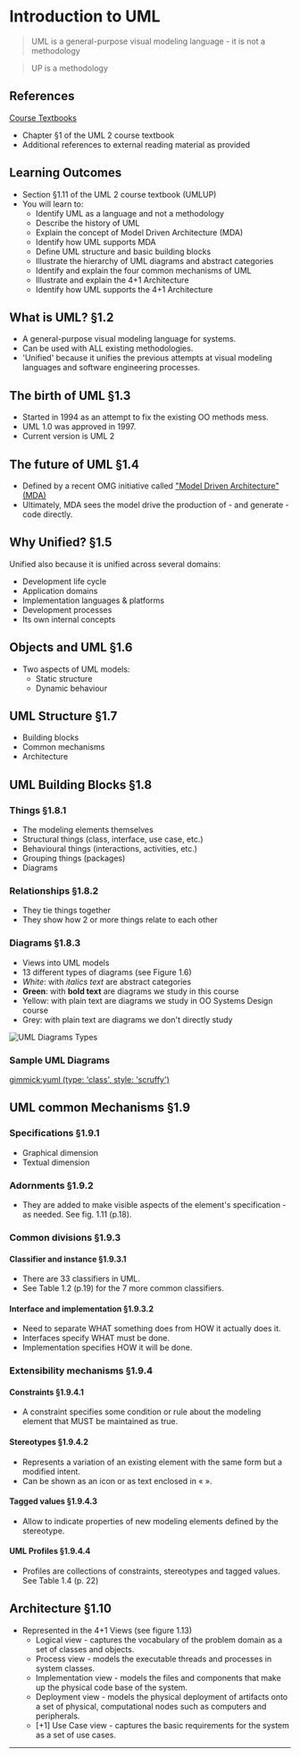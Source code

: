 # Introduction to UML #

> UML is a general-purpose visual modeling language - it is not a methodology
> 

> UP is a methodology
> 

## References ##

[Course Textbooks](textbooks.md)

- Chapter &sect;1 of the UML 2 course textbook
- Additional references to external reading material as provided

## Learning Outcomes ##

- Section &sect;1.11 of the UML 2 course textbook (UMLUP)
- You will learn to:
	* Identify UML as a language and not a methodology
	* Describe the history of UML
	* Explain the concept of Model Driven Architecture (MDA)
	* Identify how UML supports MDA
	* Define UML structure and basic building blocks
	* Illustrate the hierarchy of UML diagrams and abstract categories
	* Identify and explain the four common mechanisms of UML
	* Illustrate and explain the 4+1 Architecture
	* Identify how UML supports the 4+1 Architecture

## What is UML? &sect;1.2
- A general-purpose visual modeling language for systems.
- Can be used with ALL existing methodologies.
- 'Unified' because it unifies the previous attempts at visual modeling languages and software engineering processes.

## The birth of UML &sect;1.3
- Started in 1994 as an attempt to fix the existing OO methods mess.
- UML 1.0 was approved in 1997.
- Current version is UML 2

## The future of UML &sect;1.4
- Defined by a recent OMG initiative called ["Model Driven Architecture" (MDA)][MDA]
- Ultimately, MDA sees the model drive the production of - and generate - code directly.

## Why Unified? &sect;1.5
Unified also because it is unified across several domains:

- Development life cycle
- Application domains
- Implementation languages & platforms
- Development processes
- Its own internal concepts

## Objects and UML &sect;1.6
- Two aspects of UML models:
	- Static structure
	- Dynamic behaviour

## UML Structure &sect;1.7
- Building blocks
- Common mechanisms
- Architecture

## UML Building Blocks &sect;1.8

### Things &sect;1.8.1
- The modeling elements themselves
- Structural things (class, interface, use case, etc.) 
- Behavioural things (interactions, activities, etc.)
- Grouping things (packages)
- Diagrams 

### Relationships &sect;1.8.2
- They tie things together
- They show how 2 or more things relate to each other

### Diagrams &sect;1.8.3
- Views into UML models
- 13 different types of diagrams (see Figure 1.6)
- _White_: with _italics text_ are abstract categories
- __Green__: with __bold text__ are diagrams we study in this course
- Yellow: with plain text are diagrams we study in OO Systems Design course
- Grey: with plain text are diagrams we don't directly study

![UML Diagrams Types][uml-diags]

### Sample UML Diagrams ###

[gimmick:yuml (type: 'class', style: 'scruffy')]([Student]-[idCard])

## UML common Mechanisms &sect;1.9

### Specifications &sect;1.9.1
- Graphical dimension
- Textual dimension

### Adornments &sect;1.9.2
- They are added to make visible aspects of the element's specification - as needed. See fig. 1.11 (p.18).

### Common divisions &sect;1.9.3

#### Classifier and instance &sect;1.9.3.1
- There are 33 classifiers in UML.
- See Table 1.2 (p.19) for the 7 more common classifiers.

#### Interface and implementation &sect;1.9.3.2
- Need to separate WHAT something does from HOW it actually does it.
- Interfaces specify WHAT must be done.
- Implementation specifies HOW it will be done.

### Extensibility mechanisms &sect;1.9.4

#### Constraints &sect;1.9.4.1
-  A constraint specifies some condition or rule about the modeling element that MUST be maintained as true.

#### Stereotypes &sect;1.9.4.2
- Represents a variation of an existing element with the same form but a modified intent.
- Can be shown as an icon or as text enclosed in &laquo; &raquo;.

#### Tagged values &sect;1.9.4.3
- Allow to indicate properties of new modeling elements defined by the stereotype.

#### UML Profiles &sect;1.9.4.4
- Profiles are collections of constraints, stereotypes and tagged values. See Table 1.4 (p. 22)

## Architecture &sect;1.10
- Represented in the 4+1 Views (see figure 1.13)
	- Logical view - captures the vocabulary of the problem domain as a set of classes and objects.
	- Process view - models the executable threads and processes in system classes.
	- Implementation view - models the files and components that make up the physical code base of the system.
	- Deployment view - models the physical deployment of artifacts onto a set of physical, computational nodes such as computers and peripherals.
	- [+1] Use Case view - captures the basic requirements for the system as a set of use cases.

---

[MDA]: http://www.omg.org/mda "Model Driven Architecture"

[uml-diags]: https://s3-us-west-2.amazonaws.com/oosa-wiki/uploads/images/uml-diags.png